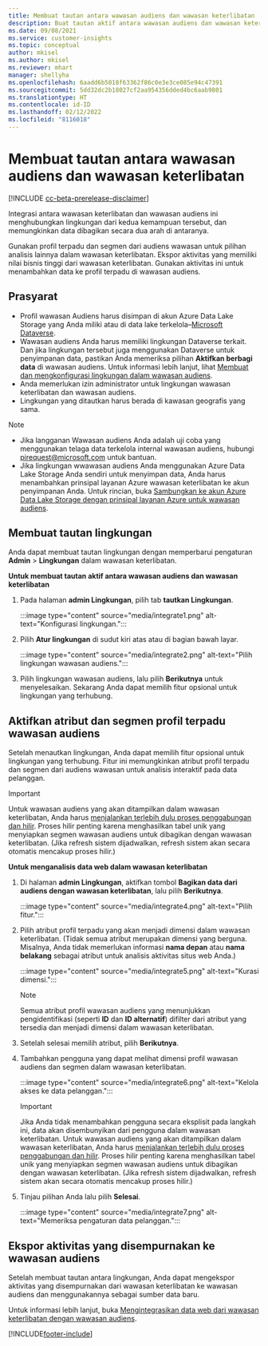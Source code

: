 ```yaml
---
title: Membuat tautan antara wawasan audiens dan wawasan keterlibatan
description: Buat tautan aktif antara wawasan audiens dan wawasan keterlibatan untuk mengaktifkan pembagian data dua arah.
ms.date: 09/08/2021
ms.service: customer-insights
ms.topic: conceptual
author: mkisel
ms.author: mkisel
ms.reviewer: mhart
manager: shellyha
ms.openlocfilehash: 6aadd6b5018f63362f86c0e3e3ce085e94c47391
ms.sourcegitcommit: 5dd32dc2b18027cf2aa954356dded4bc6aab9801
ms.translationtype: HT
ms.contentlocale: id-ID
ms.lasthandoff: 02/12/2022
ms.locfileid: "8116018"
---
```

# <a name="create-a-link-between-audience-insights-and-engagement-insights"></a>Membuat tautan antara wawasan audiens dan wawasan keterlibatan

[!INCLUDE [cc-beta-prerelease-disclaimer](includes/cc-beta-prerelease-disclaimer.md)]

Integrasi antara wawasan keterlibatan dan wawasan audiens ini menghubungkan lingkungan dari kedua kemampuan tersebut, dan memungkinkan data dibagikan secara dua arah di antaranya.

Gunakan profil terpadu dan segmen dari audiens wawasan untuk pilihan analisis lainnya dalam wawasan keterlibatan. Ekspor aktivitas yang memiliki nilai bisnis tinggi dari wawasan keterlibatan. Gunakan aktivitas ini untuk menambahkan data ke profil terpadu di wawasan audiens.

## <a name="prerequisites"></a>Prasyarat

- Profil wawasan Audiens harus disimpan di akun Azure Data Lake Storage yang Anda miliki atau di data lake terkelola&ndash;[Microsoft Dataverse](/powerapps/maker/data-platform/data-platform-intro). 
- Wawasan audiens Anda harus memiliki lingkungan Dataverse terkait. Dan jika lingkungan tersebut juga menggunakan Dataverse untuk penyimpanan data, pastikan Anda memeriksa pilihan **Aktifkan berbagi data** di wawasan audiens. Untuk informasi lebih lanjut, lihat [Membuat dan mengkonfigurasi lingkungan dalam wawasan audiens](../audience-insights/create-environment.md).
- Anda memerlukan izin administrator untuk lingkungan wawasan keterlibatan dan wawasan audiens.
- Lingkungan yang ditautkan harus berada di kawasan geografis yang sama.

> [!NOTE]
> - Jika langganan Wawasan audiens Anda adalah uji coba yang menggunakan telaga data terkelola internal wawasan audiens, hubungi [pirequest@microsoft.com](mailto:pirequest@microsoft.com) untuk bantuan. 
> - Jika lingkungan wwawasan audiens Anda menggunakan Azure Data Lake Storage Anda sendiri untuk menyimpan data, Anda harus menambahkan prinsipal layanan Azure wawasan keterlibatan ke akun penyimpanan Anda. Untuk rincian, buka [Sambungkan ke akun Azure Data Lake Storage dengan prinsipal layanan Azure untuk wawasan audiens](../audience-insights/connect-service-principal.md). 


## <a name="create-an-environment-link"></a>Membuat tautan lingkungan

Anda dapat membuat tautan lingkungan dengan memperbarui pengaturan **Admin** > **Lingkungan** dalam wawasan keterlibatan.

**Untuk membuat tautan aktif antara wawasan audiens dan wawasan keterlibatan**

1. Pada halaman **admin Lingkungan**, pilih tab **tautkan Lingkungan**.

    :::image type="content" source="media/integrate1.png" alt-text="Konfigurasi lingkungan.":::

1. Pilih **Atur lingkungan** di sudut kiri atas atau di bagian bawah layar.

     :::image type="content" source="media/integrate2.png" alt-text="Pilih lingkungan wawasan audiens.":::

1. Pilih lingkungan wawasan audiens, lalu pilih **Berikutnya** untuk menyelesaikan. Sekarang Anda dapat memilih fitur opsional untuk lingkungan yang terhubung.
 
## <a name="enable-audience-insights-unified-profiles-attributes-and-segments"></a>Aktifkan atribut dan segmen profil terpadu wawasan audiens

Setelah menautkan lingkungan, Anda dapat memilih fitur opsional untuk lingkungan yang terhubung. Fitur ini memungkinkan atribut profil terpadu dan segmen dari audiens wawasan untuk analisis interaktif pada data pelanggan.

> [!IMPORTANT]
> Untuk wawasan audiens yang akan ditampilkan dalam wawasan keterlibatan, Anda harus [menjalankan terlebih dulu proses penggabungan dan hilir](../audience-insights/merge-entities.md). Proses hilir penting karena menghasilkan tabel unik yang menyiapkan segmen wawasan audiens untuk dibagikan dengan wawasan keterlibatan. (Jika refresh sistem dijadwalkan, refresh sistem akan secara otomatis mencakup proses hilir.)

**Untuk menganalisis data web dalam wawasan keterlibatan**

1. Di halaman **admin Lingkungan**, aktifkan tombol **Bagikan data dari audiens dengan wawasan keterlibatan**, lalu pilih **Berikutnya**.

    :::image type="content" source="media/integrate4.png" alt-text="Pilih fitur.":::

1. Pilih atribut profil terpadu yang akan menjadi dimensi dalam wawasan keterlibatan. (Tidak semua atribut merupakan dimensi yang berguna. Misalnya, Anda tidak memerlukan informasi **nama depan** atau **nama belakang** sebagai atribut untuk analisis aktivitas situs web Anda.)

    :::image type="content" source="media/integrate5.png" alt-text="Kurasi dimensi.":::

   >[!NOTE]
   > Semua atribut profil wawasan audiens yang menunjukkan pengidentifikasi (seperti **ID** dan **ID alternatif**) difilter dari atribut yang tersedia dan menjadi dimensi dalam wawasan keterlibatan.

1. Setelah selesai memilih atribut, pilih **Berikutnya**.
1. Tambahkan pengguna yang dapat melihat dimensi profil wawasan audiens dan segmen dalam wawasan keterlibatan.

    :::image type="content" source="media/integrate6.png" alt-text="Kelola akses ke data pelanggan.":::

   > [!IMPORTANT]
   > Jika Anda tidak menambahkan pengguna secara eksplisit pada langkah ini, data akan disembunyikan dari pengguna dalam wawasan keterlibatan.
   > Untuk wawasan audiens yang akan ditampilkan dalam wawasan keterlibatan, Anda harus [menjalankan terlebih dulu proses penggabungan dan hilir](../audience-insights/merge-entities.md). Proses hilir penting karena menghasilkan tabel unik yang menyiapkan segmen wawasan audiens untuk dibagikan dengan wawasan keterlibatan. (Jika refresh sistem dijadwalkan, refresh sistem akan secara otomatis mencakup proses hilir.)

1. Tinjau pilihan Anda lalu pilih **Selesai**.

    :::image type="content" source="media/integrate7.png" alt-text="Memeriksa pengaturan data pelanggan.":::

## <a name="export-refined-events-to-audience-insights"></a>Ekspor aktivitas yang disempurnakan ke wawasan audiens

Setelah membuat tautan antara lingkungan, Anda dapat mengekspor aktivitas yang disempurnakan dari wawasan keterlibatan ke wawasan audiens dan menggunakannya sebagai sumber data baru. 

Untuk informasi lebih lanjut, buka [Mengintegrasikan data web dari wawasan keterlibatan dengan wawasan audiens](../audience-insights/integrate-engagement-insights.md).

<!--
## Share engagement insights refined events with audience insights

After you create a link between environments, a new option becomes available for you to share [refined events](refined-events.md) with audience insights.

Consider the following when creating refined events for audience insights: 

- Provide a meaningful name for the refined event. It will be used as an activity name in audience insights.
- Select at least the following properties to create an activity in audience insights: 
    - Signal.Action.Name indicates the activity details.
    - Signal.User.Id maps with the customer ID.
    - Signal.View.Uri is a web address as a basis for segments or measures.
    - Signal.Export.Id is a primary key for events.
    - Signal.Timestamp determines the date and time for the activity.

To share refined events:

1. From the engagement insights menu, select **Data** and then select the **Events** tab.
2. On the **Action** menu, select **Share as activity**.

    :::image type="content" source="media/integrate8.png" alt-text="Data shared events settings.":::

3. You can view and stop actively shared events on the **Export and Sharing** tab.
4. -- per Michael K, we need a mock here (Mukesh needs to update to reflect what happens in AUI once a user shares a refined event (i.e. no longer AUI, data wrangler needs to go discover data in the storage, the shared event is available as a DS and entity, correct?)

### Attach refined events shared as activities to unified profiles in audience insights

You can bring customer web activity data from engagement insights into audience insights. In addition to transactional, demographic, or behavioral data, you can view activities on the web in unified customer profiles. You can then use these profiles to get insights such as segments, measures, and predictions for audience activation.

Follow the steps in [data unification](../audience-insights/data-unification.md) to map, match, and merge website authentication information to unified profiles in audience insights.

You can also share refined events that are now available in audience insights, identified as data sources and entities. 

Next, you can relate event data from engagement insights as unified activities in customer profiles.

### Relate refined event data as an activity of a customer profile

After unifying the data, you can configure the activity for the customer profile. For more information, go to [Customer activities](../audience-insights/activities.md).

:::image type="content" source="media/web-event-activity.png" alt-text="Activities page with expanded Edit activity pane.":::

Next, configure the new activity by using mapping elements: 

- **Primary Key**: Signal.Export.Id, a unique ID that is available for every event record in engagement insights. This property is automatically generated.

- **Timestamp**: Signal.Timestamp in the event property.

- **Event**: Signal.Name, the event name that you want to track.

- **Web address**: Signal.View.Uri that refers to the URI of the page that created the event.

- **Details**: Signal.Action.Name to represent the information to associate with the event. The selected property in this case indicates that the event is for email promotion.

- **Activity type**: In this example, we choose the existing activity type WebLog. This selection is a useful filter option to run prediction models or create segments based on this activity type.

- **Set up relationship**: This important setting ties the activity to existing customer profiles. **Signal.User.Id** is the identifier configured in the SDK to be collected. It relates to the user ID in other data sources that are configured in audience insights. 

This example configures the relationship between Signal.User.Id and RetailCustomers:CustomerRetailId, which is the primary key that was identified in the map step of the data unification process.

After processing the activities, you can review customer records and open a customer card to see activities from engagement insights in the timeline. 

> [!TIP]
> To find a customer ID that has an engagement insights activity, go to **Entities** and preview the data for the UnifiedActivity entity. **ActivityTypeDisplay = WebLog** contains the engagement insights activity configured in the preceding example. Copy the customer ID for one of those records and search<!--note from editor: Edit okay? I couldn't quite follow this.-- > for that ID on the **Customers** page.

--> 

[!INCLUDE[footer-include](../includes/footer-banner.md)]
